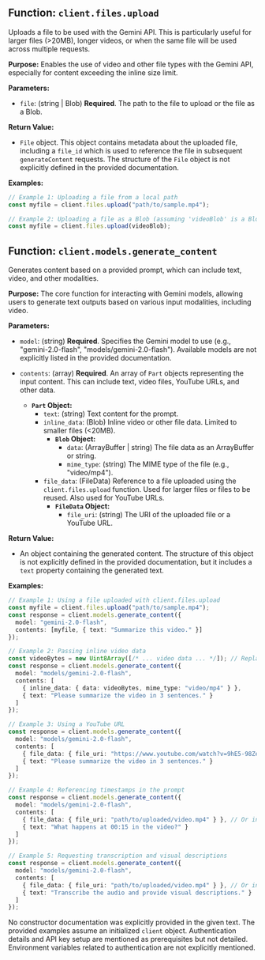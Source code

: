 ## Function: `client.files.upload`

Uploads a file to be used with the Gemini API.  This is particularly useful for larger files (>20MB), longer videos, or when the same file will be used across multiple requests.

**Purpose:**
Enables the use of video and other file types with the Gemini API, especially for content exceeding the inline size limit.

**Parameters:**

* `file`: (string | Blob) **Required**. The path to the file to upload or the file as a Blob.

**Return Value:**

* `File` object.  This object contains metadata about the uploaded file, including a `file_id` which is used to reference the file in subsequent `generateContent` requests.  The structure of the `File` object is not explicitly defined in the provided documentation.

**Examples:**

```typescript
// Example 1: Uploading a file from a local path
const myfile = client.files.upload("path/to/sample.mp4");

// Example 2: Uploading a file as a Blob (assuming 'videoBlob' is a Blob object)
const myfile = client.files.upload(videoBlob);
```


## Function: `client.models.generate_content`

Generates content based on a provided prompt, which can include text, video, and other modalities.

**Purpose:**
The core function for interacting with Gemini models, allowing users to generate text outputs based on various input modalities, including video.

**Parameters:**

* `model`: (string) **Required**.  Specifies the Gemini model to use (e.g., "gemini-2.0-flash", "models/gemini-2.0-flash").  Available models are not explicitly listed in the provided documentation.

* `contents`: (array<Part>) **Required**. An array of `Part` objects representing the input content.  This can include text, video files, YouTube URLs, and other data.

    * **`Part` Object:**
        * `text`: (string)  Text content for the prompt.
        * `inline_data`: (Blob)  Inline video or other file data.  Limited to smaller files (<20MB).
            * **`Blob` Object:**
                * `data`: (ArrayBuffer | string) The file data as an ArrayBuffer or string.
                * `mime_type`: (string) The MIME type of the file (e.g., "video/mp4").
        * `file_data`: (FileData)  Reference to a file uploaded using the `client.files.upload` function.  Used for larger files or files to be reused.  Also used for YouTube URLs.
            * **`FileData` Object:**
                * `file_uri`: (string) The URI of the uploaded file or a YouTube URL.


**Return Value:**

* An object containing the generated content. The structure of this object is not explicitly defined in the provided documentation, but it includes a `text` property containing the generated text.

**Examples:**

```typescript
// Example 1: Using a file uploaded with client.files.upload
const myfile = client.files.upload("path/to/sample.mp4");
const response = client.models.generate_content({
  model: "gemini-2.0-flash",
  contents: [myfile, { text: "Summarize this video." }]
});

// Example 2: Passing inline video data
const videoBytes = new Uint8Array([/* ... video data ... */]); // Replace with actual video data
const response = client.models.generate_content({
  model: "models/gemini-2.0-flash",
  contents: [
    { inline_data: { data: videoBytes, mime_type: "video/mp4" } },
    { text: "Please summarize the video in 3 sentences." }
  ]
});

// Example 3: Using a YouTube URL
const response = client.models.generate_content({
  model: "models/gemini-2.0-flash",
  contents: [
    { file_data: { file_uri: "https://www.youtube.com/watch?v=9hE5-98ZeCg" } },
    { text: "Please summarize the video in 3 sentences." }
  ]
});

// Example 4: Referencing timestamps in the prompt
const response = client.models.generate_content({
  model: "models/gemini-2.0-flash",
  contents: [
    { file_data: { file_uri: "path/to/uploaded/video.mp4" } }, // Or inline data or YouTube URL
    { text: "What happens at 00:15 in the video?" }
  ]
});

// Example 5: Requesting transcription and visual descriptions
const response = client.models.generate_content({
  model: "models/gemini-2.0-flash",
  contents: [
    { file_data: { file_uri: "path/to/uploaded/video.mp4" } }, // Or inline data or YouTube URL
    { text: "Transcribe the audio and provide visual descriptions." }
  ]
});
```


No constructor documentation was explicitly provided in the given text.  The provided examples assume an initialized `client` object.  Authentication details and API key setup are mentioned as prerequisites but not detailed.  Environment variables related to authentication are not explicitly mentioned.

